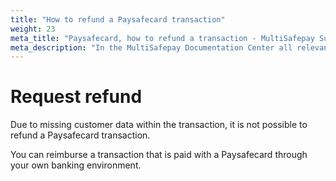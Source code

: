 ```yaml
---
title: "How to refund a Paysafecard transaction"
weight: 23
meta_title: "Paysafecard, how to refund a transaction - MultiSafepay Support"
meta_description: "In the MultiSafepay Documentation Center all relevant information regarding our Plugins and API. As well as Support pages for Payment Method, Tools and General Questions. You can also find the contact details of our Support Team and Integration Team."
---
```

# Request refund
Due to missing customer data within the transaction, it is not possible to refund a Paysafecard transaction.

You can reimburse a transaction that is paid with a Paysafecard through your own banking environment.
